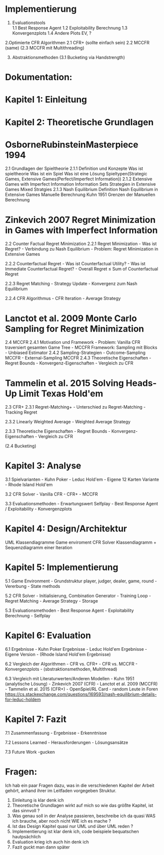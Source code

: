 # Implementierung

1. Evaluationstools            
1.1 Best Response Agent
1.2 Exploitability Berechnung
1.3 Konvergenzplots
1.4 Andere Plots EV, ?

2.Optimierte CFR Algorithmen
2.1 CFR+ (sollte einfach sein)
2.2 MCCFR (same)
(2.3 MCCFR mit Multithreading)

3. Abstraktionsmethoden
(3.1 Bucketing via Handstrength)




# Dokumentation:

# Kapitel 1: Einleitung

# Kapitel 2: Theoretische Grundlagen

# OsborneRubinsteinMasterpiece 1994
2.1 Grundlagen der Spieltheorie
2.1.1 Definition und Konzepte 
    Was ist spieltheorie 
    Was ist ein Spiel
    Was ist eine Lösung
    Spieltypen(Strategic Games, Extensive Games(Perfect/Imperfect Information)) 
2.1.2 Extensive Games with Imperfect Information
    Information Sets
    Strategien in Extensive Games
    Mixed Stratgies
2.1.3 Nash Equilibrium
    Definition
    Nash Equilibrium in Extensive Games 
    Manuelle Berechnung Kuhn 1951
    Grenzen der Manuellen Berechnung

# Zinkevich 2007 Regret Minimization in Games with Imperfect Information
2.2 Counter Factual Regret Minimization
2.2.1 Regret Minimization
    - Was ist Regret?
    - Verbindung zu Nash Equilibrium
    - Problem: Regret Minimization in Extensive Games

2.2.2 Counterfactual Regret
    - Was ist Counterfactual Utility?
    - Was ist Immediate Counterfactual Regret?
    - Overall Regret ≤ Sum of Counterfactual Regret

2.2.3 Regret Matching
    - Strategy Update
    - Konvergenz zum Nash Equilibrium

2.2.4 CFR Algorithmus
    - CFR Iteration
    - Average Strategy

# Lanctot et al. 2009 Monte Carlo Sampling for Regret Minimization
2.4 MCCFR
2.4.1 Motivation und Framework
    - Problem: Vanilla CFR traversiert gesamten Game Tree
    - MCCFR Framework: Sampling mit Blocks
    - Unbiased Estimator
2.4.2 Sampling-Strategien
    - Outcome-Sampling MCCFR
    - External-Sampling MCCFR
2.4.3 Theoretische Eigenschaften
    - Regret Bounds
    - Konvergenz-Eigenschaften
    - Vergleich zu CFR

# Tammelin et al. 2015 Solving Heads-Up Limit Texas Hold'em
2.3 CFR+
2.3.1 Regret-Matching+
    - Unterschied zu Regret-Matching
    - Tracking Regret

2.3.2 Linearly Weighted Average
    - Weighted Average Strategy

2.3.3 Theoretische Eigenschaften
    - Regret Bounds
    - Konvergenz-Eigenschaften
    - Vergleich zu CFR

(2.4 Bucketing)

# Kapitel 3: Analyse
3.1 Spielvarianten
    - Kuhn Poker
    - Leduc Hold'em
    - Eigene 12 Karten Variante
    - Rhode Island Hold'em

3.2 CFR Solver
    - Vanilla CFR
    - CFR+
    - MCCFR

3.3 Evaluationsmethoden
    - Erwartungswert Selfplay
    - Best Response Agent / Exploitability
    - Konvergenzplots


# Kapitel 4: Design/Architektur 
UML 
Klassendiagramme Game enviroment 
CFR Solver Klassendiagramm + Sequenzdiagramm einer Iteration

# Kapitel 5: Implementierung
5.1 Game Environment
    - Grundstruktur player, judger, dealer, game, round
    - Vererbung
    - State methods

5.2 CFR Solver
    - Initialisierung, Combination Generator
    - Training Loop 
    - Regret Matching
    - Average Strategy 
    - Storage 

5.3 Evaluationsmethoden
    - Best Response Agent
    - Exploitability Berechnung
    - Selfplay

# Kapitel 6: Evaluation
6.1 Ergebnisse
    - Kuhn Poker Ergebnisse
    - Leduc Hold'em Ergebnisse
    - Eigene Version
    - (Rhode Island Hold'em Ergebnisse)

6.2 Vergleich der Algorithmen
    - CFR vs. CFR+
    - CFR vs. MCCFR
    - Konvergenzplots
    - (sbstraktionsmethoden, Multithread)

6.3 Vergleich mit Literaturwerten/Anderen Modellen
    - Kuhn 1951 (analytische Lösung)
    - Zinkevich 2007 (CFR)
    - Lanctot et al. 2009 (MCCFR)
    - Tammelin et al. 2015 (CFR+)
    - OpenSpiel/RL Card 
    - random Leute in Foren 
    https://cs.stackexchange.com/questions/169593/nash-equilibrium-details-for-leduc-holdem

# Kapitel 7: Fazit
7.1 Zusammenfassung
    - Ergebnisse
    - Erkenntnisse

7.2 Lessons Learned
    - Herausforderungen
    - Lösungsansätze

7.3 Future Work
    -gucken








# Fragen:

Ich hab ein paar Fragen dazu, was in die verschiedenen Kapitel der Arbeit gehört, anhand ihrer im Leitfaden vorgegeben Struktur.
1. Einleitung is klar denk ich
2. Theoretische Grundlagen wirkt auf mich so wie das größte Kapitel, ist das sinnvoll ?
3. Was genau soll in der Analyse passieren, beschreibe ich da quasi WAS ich brauche, aber noch nicht WIE ich es mache ?
4. Ist das Design Kapitel quasi nur UML und über UML reden ?
5. Implementierung ist klar denk ich, code beispiele bequatschen hautpsächlich
6. Evaluation krieg ich auch hin denk ich
7. Fazit guckt man dann später

